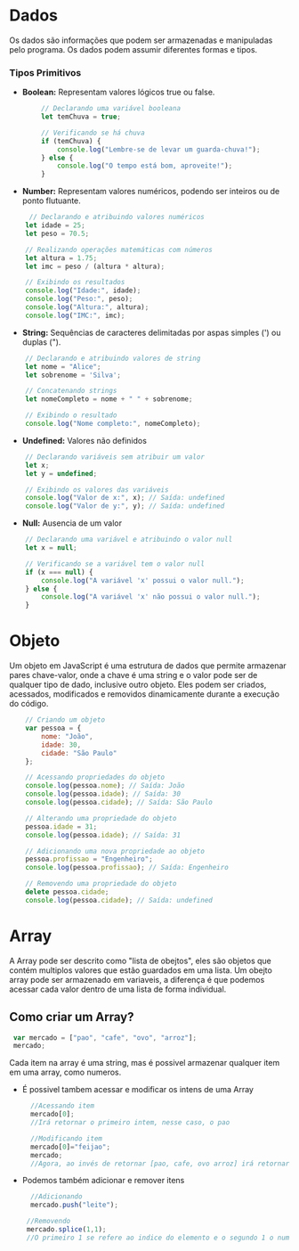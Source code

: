 # Dados 
Os dados são informações que podem ser armazenadas e manipuladas pelo programa. Os dados podem assumir diferentes formas e tipos.
### Tipos Primitivos
- **Boolean:** Representam valores lógicos true ou false.
```javascript
        // Declarando uma variável booleana
        let temChuva = true;

        // Verificando se há chuva
        if (temChuva) {
            console.log("Lembre-se de levar um guarda-chuva!");
        } else {
            console.log("O tempo está bom, aproveite!");
        }

```

- **Number:** Representam valores numéricos, podendo ser inteiros ou de ponto flutuante.
```javascript
     // Declarando e atribuindo valores numéricos
    let idade = 25;
    let peso = 70.5;

    // Realizando operações matemáticas com números
    let altura = 1.75;
    let imc = peso / (altura * altura);

    // Exibindo os resultados
    console.log("Idade:", idade);
    console.log("Peso:", peso);
    console.log("Altura:", altura);
    console.log("IMC:", imc);
```

- **String:** Sequências de caracteres delimitadas por aspas simples (') ou duplas (").
```javascript
    // Declarando e atribuindo valores de string
    let nome = "Alice";
    let sobrenome = 'Silva';

    // Concatenando strings
    let nomeCompleto = nome + " " + sobrenome;

    // Exibindo o resultado
    console.log("Nome completo:", nomeCompleto);
```

- **Undefined:** Valores não definidos 
```javascript
    // Declarando variáveis sem atribuir um valor
    let x;
    let y = undefined;

    // Exibindo os valores das variáveis
    console.log("Valor de x:", x); // Saída: undefined
    console.log("Valor de y:", y); // Saída: undefined
```

- **Null:** Ausencia de um valor
```javascript
    // Declarando uma variável e atribuindo o valor null
    let x = null;

    // Verificando se a variável tem o valor null
    if (x === null) {
        console.log("A variável 'x' possui o valor null.");
    } else {
        console.log("A variável 'x' não possui o valor null.");
    }
```

# Objeto 
Um objeto em JavaScript é uma estrutura de dados que permite armazenar pares chave-valor, onde a chave é uma string e o valor pode ser de qualquer tipo de dado, inclusive outro objeto. Eles podem ser criados, acessados, modificados e removidos dinamicamente durante a execução do código.

```javascript
    // Criando um objeto
    var pessoa = {
        nome: "João",
        idade: 30,
        cidade: "São Paulo"
    };

    // Acessando propriedades do objeto
    console.log(pessoa.nome); // Saída: João
    console.log(pessoa.idade); // Saída: 30
    console.log(pessoa.cidade); // Saída: São Paulo

    // Alterando uma propriedade do objeto
    pessoa.idade = 31;
    console.log(pessoa.idade); // Saída: 31

    // Adicionando uma nova propriedade ao objeto
    pessoa.profissao = "Engenheiro";
    console.log(pessoa.profissao); // Saída: Engenheiro

    // Removendo uma propriedade do objeto
    delete pessoa.cidade;
    console.log(pessoa.cidade); // Saída: undefined
```

# Array 
A Array pode ser descrito como "lista de obejtos", eles são objetos que contém multiplos valores que estão guardados em uma lista. Um obejto array pode ser armazenado em variaveis, a diferença é que podemos acessar cada valor dentro de uma lista de forma individual. 
## Como criar um Array?
   ```javascript
    var mercado = ["pao", "cafe", "ovo", "arroz"];
    mercado;
   ```
Cada item na array é uma string, mas é possivel armazenar qualquer item em uma array, como numeros. 

- É possivel tambem acessar e modificar os intens de uma Array
  ```javascript
    //Acessando item
    mercado[0];
    //Irá retornar o primeiro intem, nesse caso, o pao
  ```
  ```javascript
    //Modificando item
    mercado[0]="feijao";
    mercado;
    //Agora, ao invés de retornar [pao, cafe, ovo arroz] irá retornar [feijao, cafe, ovo, arroz]
   ```
- Podemos também adicionar e remover itens
  ```javascript
    //Adicionando  
    mercado.push("leite");
   ```
   ```javascript
    //Removendo 
    mercado.splice(1,1);
    //O primeiro 1 se refere ao indice do elemento e o segundo 1 o numero de elementos que serão removidos 
    ```
